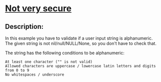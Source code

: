 # [Not very secure](https://www.codewars.com/kata/526dbd6c8c0eb53254000110)

## Description:

In this example you have to validate if a user input string is alphanumeric. The given string is not nil/null/NULL/None, so you don't have to check that.

The string has the following conditions to be alphanumeric:

    At least one character ("" is not valid)
    Allowed characters are uppercase / lowercase latin letters and digits from 0 to 9
    No whitespaces / underscore


